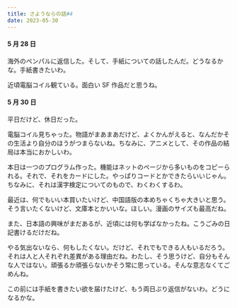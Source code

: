 ```yaml
---
title: さようならの話#4
date: 2023-05-30
---
```


#### 5 月 28 日

海外のペンパルに返信した。そして、手紙についての話したんだ。どうなるかな。手紙書きたいわ。

近頃電脳コイル観ている。面白い SF 作品だと思うね。

#### 5 月 30 日

平日だけど、休日だった。

電脳コイル見ちゃった。物語がまあまあだけど、よくかんがえると、なんだかその生活より自分のほうがつまらないね。ちなみに、アニメとして、その作品の結局は本当におかしいわ。

本日は一つのプログラム作った。機能はネットのページから多いものをコピーられる。それで、それをカードにした。やっぱりコードとかできたらいいじゃん。ちなみに、それは漢字検定についてのもので、わくわくするわ。

最近は、何でもいい本買いたいけど、中国語版の本めちゃくちゃ大きいと思う。そう言いたくないけど、文庫本とかいいな。ほしい。漫画のサイズも最高だね。

また、日本語の興味がまだあるが、近頃には何も学ばなかったね。こうごみの日記書けるだけだね。

やる気出ないなら、何もしたくない。だけど、それでもできる人もいるだろう。それは人と人それぞれ差異がある理由だね。わたし、そう思うけど、自分もそんな人ではない。頑張るか頑張らないかそう常に思っている。そんな意志なくてごめんね。

この前には手紙を書きたい欲を届けたけど、もう両日ぶり返信がないわ。どうになるかな。

